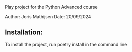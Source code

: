 Play project for the Python Advanced course

Author: Joris Mathijsen
Date: 20/09/2024


## Installation:

To install the project, run poetry install in the command line
